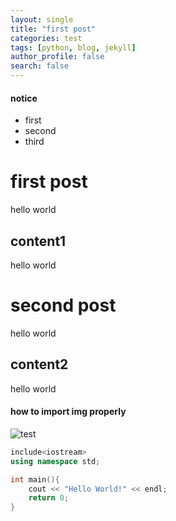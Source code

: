 ```yaml
---
layout: single
title: "first post"
categories: test
tags: [python, blog, jekyll]
author_profile: false
search: false
---
```


<div class="notice--info">
    <h4>notice</h4>
        <ul>
            <li>first</li>
            <li>second</li>
            <li>third</li>
        </ul>
</div>

# first post

hello world

## content1

hello world

# second post

hello world

## content2

hello world

#### how to import img properly

![test]({{site.url}}/images/test.jpg)

```c++
include<iostream>
using namespace std;

int main(){
    cout << "Hello World!" << endl;
    return 0;
}
```
